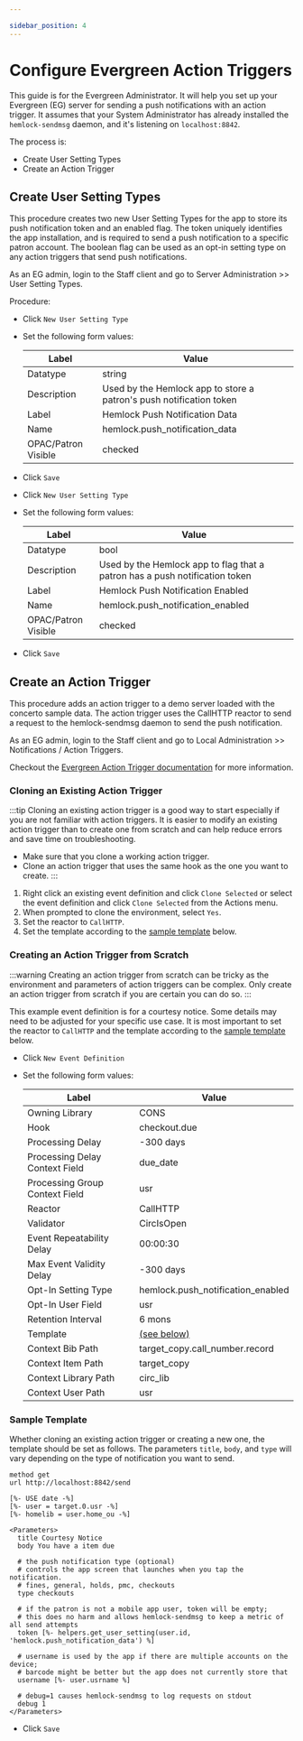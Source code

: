 ```yaml
---

sidebar_position: 4
---
```

# Configure Evergreen Action Triggers

This guide is for the Evergreen Administrator.
It will help you set up your Evergreen (EG) server for sending a push notifications with an action trigger.  It assumes that your System Administrator has already installed the `hemlock-sendmsg` daemon, and it's listening on `localhost:8842`.

The process is:
* Create User Setting Types
* Create an Action Trigger

## Create User Setting Types

This procedure creates two new User Setting Types for the app to store its push notification token and an enabled flag.  The token uniquely identifies the app installation, and is required to send a push notification to a specific patron account.  The boolean flag can be used as an opt-in setting type on any action triggers that send push notifications.

As an EG admin, login to the Staff client and go to Server Administration >> User Setting Types.

Procedure:
* Click `New User Setting Type`
* Set the following form values:

    | Label               | Value                                                                              |
    | ------------------- | ---------------------------------------------------------------------------------- |
    | Datatype            | string                                                                             |
    | Description         | Used by the Hemlock app to store a patron's push notification token                |
    | Label               | Hemlock Push Notification Data                                                     |
    | Name                | hemlock.push_notification_data                                                     |
    | OPAC/Patron Visible | checked                                                                            |

* Click `Save`
* Click `New User Setting Type`
* Set the following form values:

    | Label               | Value                                                                              |
    | ------------------- | ---------------------------------------------------------------------------------- |
    | Datatype            | bool                                                                               |
    | Description         | Used by the Hemlock app to flag that a patron has a push notification token        |
    | Label               | Hemlock Push Notification Enabled                                                  |
    | Name                | hemlock.push_notification_enabled                                                  |
    | OPAC/Patron Visible | checked                                                                            |

* Click `Save`

## Create an Action Trigger

This procedure adds an action trigger to a demo server loaded with the concerto sample data.
The action trigger uses the CallHTTP reactor to send a request to the hemlock-sendmsg daemon to send the push notification.

As an EG admin, login to the Staff client and go to Local Administration >> Notifications / Action Triggers.

Checkout the [Evergreen Action Trigger documentation](https://docs.evergreen-ils.org/docs/latest/admin/actiontriggers.html) for more information.

### Cloning an Existing Action Trigger

:::tip
Cloning an existing action trigger is a good way to start especially if you are not familiar with action triggers. It is easier to modify an existing action trigger than to create one from scratch and can help reduce errors and save time on troubleshooting.
 - Make sure that you clone a working action trigger.
 - Clone an action trigger that uses the same hook as the one you want to create.
:::

1. Right click an existing event definition and click `Clone Selected` or select the event definition and click `Clone Selected` from the Actions menu.
2. When prompted to clone the environment, select `Yes`.
3. Set the reactor to `CallHTTP`.
4. Set the template according to the [sample template](#sample-template) below.

### Creating an Action Trigger from Scratch

:::warning
Creating an action trigger from scratch can be tricky as the environment and parameters of action triggers can be complex. Only create an action trigger from scratch if you are certain you can do so.
:::

This example event definition is for a courtesy notice. Some details may need to be adjusted for your specific use case. It is most important to set the reactor to `CallHTTP` and the template according to the [sample template](#sample-template) below.

* Click `New Event Definition`
* Set the following form values:

    | Label                          | Value                          |
    | ------------------------------ | ------------------------------ |
    | Owning Library                 | CONS                           |
    | Hook                           | checkout.due                   |
    | Processing Delay               | -300 days                      |
    | Processing Delay Context Field | due_date                       |
    | Processing Group Context Field | usr                            |
    | Reactor                        | CallHTTP                       |
    | Validator                      | CircIsOpen                     |
    | Event Repeatability Delay      | 00:00:30                       |
    | Max Event Validity Delay       | -300 days                      |
    | Opt-In Setting Type            | hemlock.push_notification_enabled |
    | Opt-In User Field              | usr                               |
    | Retention Interval             | 6 mons                         |
    | Template                       | [(see below)](#sample-template)          |
    | Context Bib Path               | target_copy.call_number.record |
    | Context Item Path              | target_copy                    |
    | Context Library Path           | circ_lib                       |
    | Context User Path              | usr                            |

### Sample Template

Whether cloning an existing action trigger or creating a new one, the template should be set as follows. The parameters `title`, `body`, and `type` will vary depending on the type of notification you want to send.

```
method get
url http://localhost:8842/send
  
[%- USE date -%]
[%- user = target.0.usr -%]
[%- homelib = user.home_ou -%]
  
<Parameters>
  title Courtesy Notice
  body You have a item due

  # the push notification type (optional)
  # controls the app screen that launches when you tap the notification. 
  # fines, general, holds, pmc, checkouts
  type checkouts

  # if the patron is not a mobile app user, token will be empty;
  # this does no harm and allows hemlock-sendmsg to keep a metric of all send attempts
  token [%- helpers.get_user_setting(user.id, 'hemlock.push_notification_data') %]

  # username is used by the app if there are multiple accounts on the device;
  # barcode might be better but the app does not currently store that
  username [%- user.usrname %]

  # debug=1 causes hemlock-sendmsg to log requests on stdout
  debug 1
</Parameters>
```
* Click `Save`
